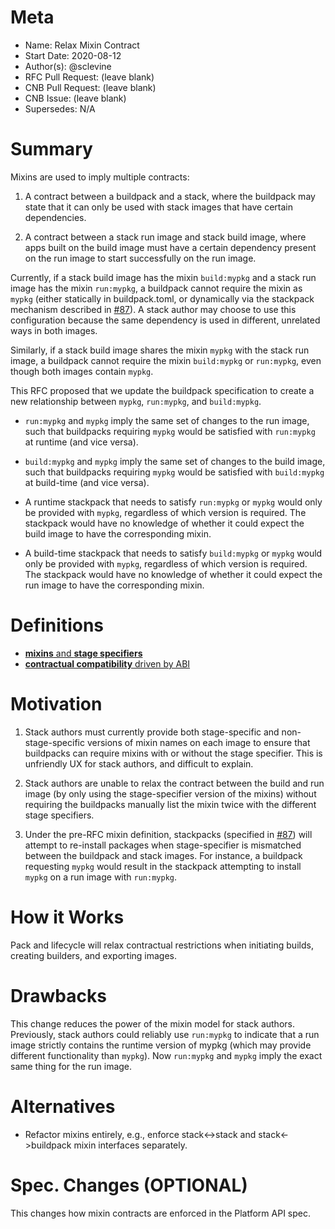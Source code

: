 # Meta
[meta]: #meta
- Name: Relax Mixin Contract
- Start Date: 2020-08-12
- Author(s): @sclevine
- RFC Pull Request: (leave blank)
- CNB Pull Request: (leave blank)
- CNB Issue: (leave blank)
- Supersedes: N/A

# Summary
[summary]: #summary

Mixins are used to imply multiple contracts:

1. A contract between a buildpack and a stack, where the buildpack may state that it can only be used with stack images that have certain dependencies.

2. A contract between a stack run image and stack build image, where apps built on the build image must have a certain dependency present on the run image to start successfully on the run image.

Currently, if a stack build image has the mixin `build:mypkg` and a stack run image has the mixin `run:mypkg`, a buildpack cannot require the mixin as `mypkg` (either statically in buildpack.toml, or dynamically via the stackpack mechanism described in [#87](https://github.com/buildpacks/rfcs/issues/87)). A stack author may choose to use this configuration because the same dependency is used in different, unrelated ways in both images.

Similarly, if a stack build image shares the mixin `mypkg` with the stack run image, a buildpack cannot require the mixin `build:mypkg` or `run:mypkg`, even though both images contain `mypkg`.

This RFC proposed that we update the buildpack specification to create a new relationship between `mypkg`, `run:mypkg`, and `build:mypkg`.

- `run:mypkg` and `mypkg` imply the same set of changes to the run image, such that buildpacks requiring `mypkg` would be satisfied with `run:mypkg` at runtime (and vice versa).

- `build:mypkg` and `mypkg` imply the same set of changes to the build image, such that buildpacks requiring `mypkg` would be satisfied with `build:mypkg` at build-time (and vice versa).

- A runtime stackpack that needs to satisfy `run:mypkg` or `mypkg` would only be provided with `mypkg`, regardless of which version is required. The stackpack would have no knowledge of whether it could expect the build image to have the corresponding mixin.

- A build-time stackpack that needs to satisfy `build:mypkg` or `mypkg` would only be provided with `mypkg`, regardless of which version is required. The stackpack would have no knowledge of whether it could expect the run image to have the corresponding mixin.


# Definitions
[definitions]: #definitions

- [**mixins** and **stage specifiers**](https://github.com/buildpacks/spec/blob/main/platform.md#mixins)
- [**contractual compatibility** driven by ABI](https://github.com/buildpacks/spec/blob/main/platform.md#compatibility-guarantees)


# Motivation
[motivation]: #motivation

1. Stack authors must currently provide both stage-specific and non-stage-specific versions of mixin names on each image to ensure that buildpacks can require mixins with or without the stage specifier. This is unfriendly UX for stack authors, and difficult to explain.

2. Stack authors are unable to relax the contract between the build and run image (by only using the stage-specifier version of the mixins) without requiring the buildpacks manually list the mixin twice with the different stage specifiers.

3. Under the pre-RFC mixin definition, stackpacks (specified in [#87](https://github.com/buildpacks/rfcs/issues/87)) will attempt to re-install packages when stage-specifier is mismatched between the buildpack and stack images. For instance, a buildpack requesting `mypkg` would result in the stackpack attempting to install `mypkg` on a run image with `run:mypkg`.


# How it Works
[how-it-works]: #how-it-works

Pack and lifecycle will relax contractual restrictions when initiating builds, creating builders, and exporting images.

# Drawbacks
[drawbacks]: #drawbacks

This change reduces the power of the mixin model for stack authors. Previously, stack authors could reliably use `run:mypkg` to indicate that a run image strictly contains the runtime version of mypkg (which may provide different functionality than `mypkg`). Now `run:mypkg` and `mypkg` imply the exact same thing for the run image.

# Alternatives
[alternatives]: #alternatives

- Refactor mixins entirely, e.g., enforce stack<->stack and stack<->buildpack mixin interfaces separately.

# Spec. Changes (OPTIONAL)
[spec-changes]: #spec-changes
This changes how mixin contracts are enforced in the Platform API spec.
